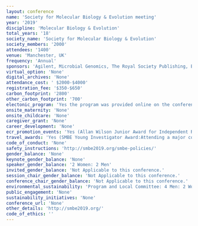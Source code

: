 ```yaml
---
layout: conference 
name: 'Society for Molecular Biology & Evolution meeting'
year: '2019'
discipline: 'Molecular Biology & Evolution'
total_years: '18'
society_name: 'Society for Molecular Biology & Evolution'
society_members: '2000'
attendees: '1400'
venue: 'Manchester, UK'
frequency: 'Annual'
sponsors: 'Agilent, Microbial Genomics, The Royal Society Publishing, British Ecological Society, QIAGEN, Oxford University Press'
virtual_option: 'None'
digital_archives: 'None'
attendance_cost: ' $2000-$4000'
registration_fee: '$350-$650'
carbon_footprint: '2800'
other_carbon_footprint: '700'
electonic_program: 'Yes the program was provided online on the conference website both in interactive for and as a .pdf file.'
onsite_maternity: 'None'
onsite_childcare: 'None'
caregiver_grant: 'None'
career_development: 'None'
ecr_promotion_events: 'Yes (Allan Wilson Junior Award for Independent Research)'
travel_awards: 'Yes (SMBE Young Investigator Award:Attending a major conference is particularly important for young researchers because it allows them to present their work to an expert audience and gives them the opportunity to make useful contacts. However, SMBE recognizes that travel funds may not be available at this critical time. Postdoctoral researchers and graduate students may apply for travel awards to attend the annual SMBE meeting. Awardees are granted up to US $1500 for travel within the same continent, and up to US $2000 for long-haul travel. Reimbursements are processed after the meeting and awardees may claim travel, accommodation and meeting registration expenses.)'
code_of_conduct: 'None'
safety_instructions: 'http://smbe2019.org/smbe-policies/'
gender_balance: 'None'
keynote_gender_balance: 'None'
speaker_gender_balance: '2 Women: 2 Men'
invited_gender_balance: 'Not Applicable to this conference.'
session_chair_gender_balance: 'Not Applicable to this conference.'
conference_chair_gender_balance: 'Not Applicable to this conference.'
environmental_sustainability: 'Program and Local Committee: 4 Men: 2 Women'
public_engagement: 'None'
sustainability_initiatives: 'None'
conference_url: 'None'
other_details: 'http://smbe2019.org/'
code_of_ethics: ''
---
```

